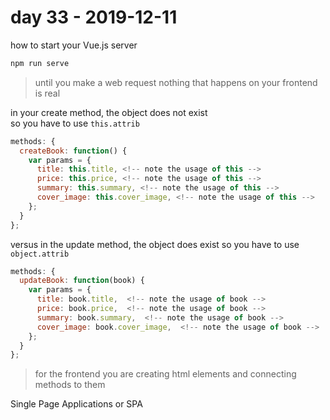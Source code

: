 # day 33 - 2019-12-11

how to start your Vue.js server

```bash
npm run serve
```

> until you make a web request nothing that happens on your frontend is real

in your create method, the object does not exist  
so you have to use `this.attrib`

```javascript
methods: {
  createBook: function() {
    var params = {
      title: this.title, <!-- note the usage of this -->
      price: this.price, <!-- note the usage of this -->
      summary: this.summary, <!-- note the usage of this -->
      cover_image: this.cover_image, <!-- note the usage of this -->
    };
  }
};
```

versus in the update method, the object does exist
so you have to use `object.attrib`

```javascript
methods: {
  updateBook: function(book) {
    var params = {
      title: book.title,  <!-- note the usage of book -->
      price: book.price,  <!-- note the usage of book -->
      summary: book.summary,  <!-- note the usage of book -->
      cover_image: book.cover_image,  <!-- note the usage of book -->
    };
  }
};
```

> for the frontend you are creating html elements and connecting methods to them

Single Page Applications or SPA

